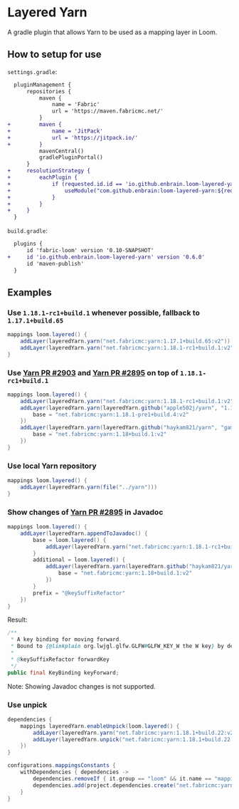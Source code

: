 # Layered Yarn
A gradle plugin that allows Yarn to be used as a mapping layer in Loom.

## How to setup for use

`settings.gradle`:

```diff
  pluginManagement {
      repositories {
          maven {
              name = 'Fabric'
              url = 'https://maven.fabricmc.net/'
          }
+         maven {
+             name = 'JitPack'
+             url = 'https://jitpack.io/'
+         }
          mavenCentral()
          gradlePluginPortal()
      }
+     resolutionStrategy {
+         eachPlugin {
+             if (requested.id.id == 'io.github.enbrain.loom-layered-yarn') {
+                 useModule("com.github.enbrain:loom-layered-yarn:${requested.version}")
+             }
+         }
+     }
  }
```

`build.gradle`:

```diff
  plugins {
      id 'fabric-loom' version '0.10-SNAPSHOT'
+     id 'io.github.enbrain.loom-layered-yarn' version '0.6.0'
      id 'maven-publish'
  }
```

## Examples

### Use `1.18.1-rc1+build.1` whenever possible, fallback to `1.17.1+build.65`

```groovy
mappings loom.layered() {
    addLayer(layeredYarn.yarn("net.fabricmc:yarn:1.17.1+build.65:v2"))
    addLayer(layeredYarn.yarn("net.fabricmc:yarn:1.18.1-rc1+build.1:v2"))
}
```

### Use [Yarn PR #2903](https://github.com/FabricMC/yarn/pull/2903) and [Yarn PR #2895](https://github.com/FabricMC/yarn/pull/2895) on top of `1.18.1-rc1+build.1`

```groovy
mappings loom.layered() {
    addLayer(layeredYarn.yarn("net.fabricmc:yarn:1.18.1-rc1+build.1:v2"))
    addLayer(layeredYarn.yarn(layeredYarn.github("apple502j/yarn", "1.18.1-pre1-collision")) {
        base = "net.fabricmc:yarn:1.18.1-pre1+build.4:v2"
    })
    addLayer(layeredYarn.yarn(layeredYarn.github("haykam821/yarn", "gameoptions-key-suffix")) {
        base = "net.fabricmc:yarn:1.18+build.1:v2"
    })
}
```

### Use local Yarn repository

```groovy
mappings loom.layered() {
    addLayer(layeredYarn.yarn(file("../yarn")))
}
```

### Show changes of [Yarn PR #2895](https://github.com/FabricMC/yarn/pull/2895) in Javadoc

```groovy
mappings loom.layered() {
    addLayer(layeredYarn.appendToJavadoc() {
        base = loom.layered() {
            addLayer(layeredYarn.yarn("net.fabricmc:yarn:1.18.1-rc1+build.1:v2"))
        }
        additional = loom.layered() {
            addLayer(layeredYarn.yarn(layeredYarn.github("haykam821/yarn", "gameoptions-key-suffix")) {
                base = "net.fabricmc:yarn:1.18+build.1:v2"
            })
        }
        prefix = "@keySuffixRefactor"
    })
}
```

Result:

```java
/**
 * A key binding for moving forward.
 * Bound to {@linkplain org.lwjgl.glfw.GLFW#GLFW_KEY_W the W key} by default.
 * 
 * @keySuffixRefactor forwardKey
 */
public final KeyBinding keyForward;
```

Note: Showing Javadoc changes is not supported.

### Use unpick

```groovy
dependencies {
    mappings layeredYarn.enableUnpick(loom.layered() {
        addLayer(layeredYarn.yarn("net.fabricmc:yarn:1.18.1+build.22:v2"));
        addLayer(layeredYarn.unpick("net.fabricmc:yarn:1.18.1+build.22:v2"))
    })
}

configurations.mappingsConstants {
    withDependencies { dependencies ->
        dependencies.removeIf { it.group == "loom" && it.name == "mappings" }
        dependencies.add(project.dependencies.create("net.fabricmc:yarn:1.18.1+build.22:constants"))
    }
}
```
